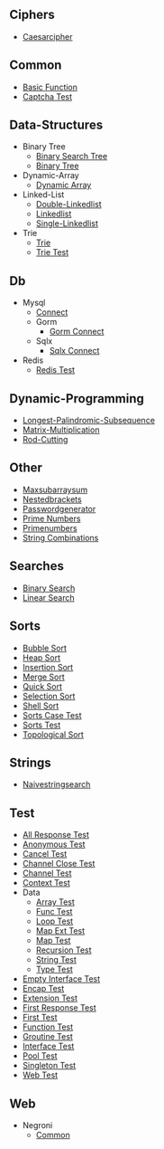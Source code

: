 
## Ciphers
  * [Caesarcipher](https://github.com/TheAlgorithms/Go/blob/master/ciphers/CaesarCipher.go)

## Common
  * [Basic Function](https://github.com/TheAlgorithms/Go/blob/master/common/basic_function.go)
  * [Captcha Test](https://github.com/TheAlgorithms/Go/blob/master/common/captcha_test.go)

## Data-Structures
  * Binary Tree
    * [Binary Search Tree](https://github.com/TheAlgorithms/Go/blob/master/data-structures/binary_tree/binary_search_tree.go)
    * [Binary Tree](https://github.com/TheAlgorithms/Go/blob/master/data-structures/binary_tree/binary_tree.go)
  * Dynamic-Array
    * [Dynamic Array](https://github.com/TheAlgorithms/Go/blob/master/data-structures/dynamic-array/dynamic_array.go)
  * Linked-List
    * [Double-Linkedlist](https://github.com/TheAlgorithms/Go/blob/master/data-structures/linked-list/double-linkedlist.go)
    * [Linkedlist](https://github.com/TheAlgorithms/Go/blob/master/data-structures/linked-list/Linkedlist.go)
    * [Single-Linkedlist](https://github.com/TheAlgorithms/Go/blob/master/data-structures/linked-list/single-linkedlist.go)
  * Trie
    * [Trie](https://github.com/TheAlgorithms/Go/blob/master/data-structures/trie/trie.go)
    * [Trie Test](https://github.com/TheAlgorithms/Go/blob/master/data-structures/trie/trie_test.go)

## Db
  * Mysql
    * [Connect](https://github.com/TheAlgorithms/Go/blob/master/db/mysql/connect.go)
    * Gorm
      * [Gorm Connect](https://github.com/TheAlgorithms/Go/blob/master/db/mysql/gorm/gorm_connect.go)
    * Sqlx
      * [Sqlx Connect](https://github.com/TheAlgorithms/Go/blob/master/db/mysql/sqlx/sqlx_connect.go)
  * Redis
    * [Redis Test](https://github.com/TheAlgorithms/Go/blob/master/db/redis/redis_test.go)

## Dynamic-Programming
  * [Longest-Palindromic-Subsequence](https://github.com/TheAlgorithms/Go/blob/master/dynamic-programming/longest-palindromic-subsequence.go)
  * [Matrix-Multiplication](https://github.com/TheAlgorithms/Go/blob/master/dynamic-programming/matrix-multiplication.go)
  * [Rod-Cutting](https://github.com/TheAlgorithms/Go/blob/master/dynamic-programming/rod-cutting.go)

## Other
  * [Maxsubarraysum](https://github.com/TheAlgorithms/Go/blob/master/other/maxSubarraySum.go)
  * [Nestedbrackets](https://github.com/TheAlgorithms/Go/blob/master/other/NestedBrackets.go)
  * [Passwordgenerator](https://github.com/TheAlgorithms/Go/blob/master/other/PasswordGenerator.go)
  * [Prime Numbers](https://github.com/TheAlgorithms/Go/blob/master/other/prime_numbers.go)
  * [Primenumbers](https://github.com/TheAlgorithms/Go/blob/master/other/PrimeNumbers.go)
  * [String Combinations](https://github.com/TheAlgorithms/Go/blob/master/other/string_combinations.go)

## Searches
  * [Binary Search](https://github.com/TheAlgorithms/Go/blob/master/searches/binary_search.go)
  * [Linear Search](https://github.com/TheAlgorithms/Go/blob/master/searches/linear_search.go)

## Sorts
  * [Bubble Sort](https://github.com/TheAlgorithms/Go/blob/master/sorts/bubble_sort.go)
  * [Heap Sort](https://github.com/TheAlgorithms/Go/blob/master/sorts/heap_sort.go)
  * [Insertion Sort](https://github.com/TheAlgorithms/Go/blob/master/sorts/insertion_sort.go)
  * [Merge Sort](https://github.com/TheAlgorithms/Go/blob/master/sorts/merge_sort.go)
  * [Quick Sort](https://github.com/TheAlgorithms/Go/blob/master/sorts/quick_sort.go)
  * [Selection Sort](https://github.com/TheAlgorithms/Go/blob/master/sorts/selection_sort.go)
  * [Shell Sort](https://github.com/TheAlgorithms/Go/blob/master/sorts/shell_sort.go)
  * [Sorts Case Test](https://github.com/TheAlgorithms/Go/blob/master/sorts/sorts_case_test.go)
  * [Sorts Test](https://github.com/TheAlgorithms/Go/blob/master/sorts/sorts_test.go)
  * [Topological Sort](https://github.com/TheAlgorithms/Go/blob/master/sorts/topological_sort.go)

## Strings
  * [Naivestringsearch](https://github.com/TheAlgorithms/Go/blob/master/strings/naiveStringSearch.go)

## Test
  * [All Response Test](https://github.com/TheAlgorithms/Go/blob/master/test/all_response_test.go)
  * [Anonymous Test](https://github.com/TheAlgorithms/Go/blob/master/test/anonymous_test.go)
  * [Cancel Test](https://github.com/TheAlgorithms/Go/blob/master/test/cancel_test.go)
  * [Channel Close Test](https://github.com/TheAlgorithms/Go/blob/master/test/channel_close_test.go)
  * [Channel Test](https://github.com/TheAlgorithms/Go/blob/master/test/channel_test.go)
  * [Context Test](https://github.com/TheAlgorithms/Go/blob/master/test/context_test.go)
  * Data
    * [Array Test](https://github.com/TheAlgorithms/Go/blob/master/test/data/array_test.go)
    * [Func Test](https://github.com/TheAlgorithms/Go/blob/master/test/data/func_test.go)
    * [Loop Test](https://github.com/TheAlgorithms/Go/blob/master/test/data/loop_test.go)
    * [Map Ext Test](https://github.com/TheAlgorithms/Go/blob/master/test/data/map_ext_test.go)
    * [Map Test](https://github.com/TheAlgorithms/Go/blob/master/test/data/map_test.go)
    * [Recursion Test](https://github.com/TheAlgorithms/Go/blob/master/test/data/recursion_test.go)
    * [String Test](https://github.com/TheAlgorithms/Go/blob/master/test/data/string_test.go)
    * [Type Test](https://github.com/TheAlgorithms/Go/blob/master/test/data/type_test.go)
  * [Empty Interface Test](https://github.com/TheAlgorithms/Go/blob/master/test/empty_interface_test.go)
  * [Encap Test](https://github.com/TheAlgorithms/Go/blob/master/test/encap_test.go)
  * [Extension Test](https://github.com/TheAlgorithms/Go/blob/master/test/extension_test.go)
  * [First Response Test](https://github.com/TheAlgorithms/Go/blob/master/test/first_response_test.go)
  * [First Test](https://github.com/TheAlgorithms/Go/blob/master/test/first_test.go)
  * [Function Test](https://github.com/TheAlgorithms/Go/blob/master/test/function_test.go)
  * [Groutine Test](https://github.com/TheAlgorithms/Go/blob/master/test/groutine_test.go)
  * [Interface Test](https://github.com/TheAlgorithms/Go/blob/master/test/interface_test.go)
  * [Pool Test](https://github.com/TheAlgorithms/Go/blob/master/test/pool_test.go)
  * [Singleton Test](https://github.com/TheAlgorithms/Go/blob/master/test/singleton_test.go)
  * [Web Test](https://github.com/TheAlgorithms/Go/blob/master/test/web_test.go)

## Web
  * Negroni
    * [Common](https://github.com/TheAlgorithms/Go/blob/master/web/negroni/common.go)
